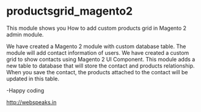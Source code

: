 # productsgrid_magento2

This module shows you How to add custom products grid in Magento 2 admin module.

We have created a Magento 2 module with custom database table. The module will add contact information of users. We have created a custom grid to show contacts using Magento 2 UI Component.
This module adds a new table to database that will store the contact and products relationship. When you save the contact, the products attached to the contact will be updated in this table.

-Happy coding

http://webspeaks.in
